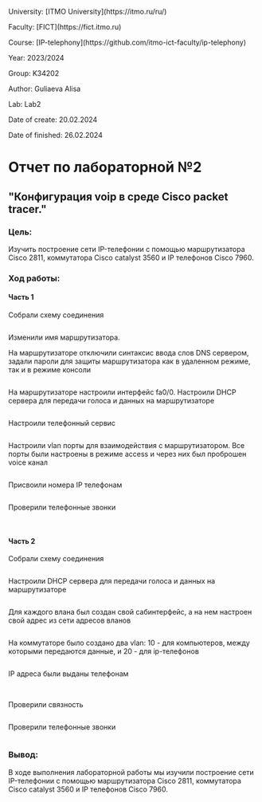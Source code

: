 <p>University: [ITMO University](https://itmo.ru/ru/)</p>
<p>Faculty: [FICT](https://fict.itmo.ru)</p>
<p>Course: [IP-telephony](https://github.com/itmo-ict-faculty/ip-telephony)</p>
<p>Year: 2023/2024 </p>
<p>Group: K34202</p>
<p>Author: Guliaeva Alisa</p>
<p>Lab: Lab2 </p>
<p>Date of create: 20.02.2024 </p>
<p>Date of finished: 26.02.2024</p>
<h1>Отчет по лабораторной №2</h1>
<h2>"Конфигурация voip в среде Сisco packet tracer."</h2>

<h3>Цель:</h3>
<p> Изучить построение сети IP-телефонии с помощью маршрутизатора Cisco 2811, коммутатора Cisco catalyst 3560 и IP телефонов Cisco 7960.</p>

<h3>Ход работы:</h3>

<h4>Часть 1</h4>

<p>Собрали схему соединения</p>
<img src='img/1.png' alt=''>
<p>Изменили имя маршрутизатора.
<p>На маршрутизаторе отключили синтаксис ввода слов DNS сервером, задали пароли для защиты маршрутизатора как в удаленном режиме, так и в режиме консоли</p>
<img src='img/2.png' alt=''>

<p>На маршрутизаторе настроили интерфейс fa0/0. Настроили DHCP сервера для передачи голоса и данных на маршрутизаторе</p>
<img src='img/3.png' alt=''>
<p>Настроили телефонный сервис</p>
<img src='img/4.png' alt=''>
<p>Настроили vlan порты для взаимодействия с маршрутизатором. Все порты были настроены в режиме access и через них был проброшен voice канал</p>
<img src='img/5.png' alt=''>
<p>Присвоили номера IP телефонам</p>
<img src='img/6.png' alt=''>

<p>Проверили телефонные звонки</p>
<img src='img/7.png' alt=''>
<img src='img/8.png' alt=''>

<h4>Часть 2</h4>

<p>Собрали схему соединения</p>
<img src='img/9.png' alt=''>
<p>Настроили DHCP сервера для передачи голоса и данных на маршрутизаторе</p>
<img src='img/10.png' alt=''>
<p>Для каждого влана был создан свой сабинтерфейс, а на нем настроен свой адрес из сети адресов вланов</p>
<img src='img/11.png' alt=''>
<p>На коммутаторе было создано два vlan: 10 - для компьютеров, между которыми передаются данные, и 20 - для ip-телефонов</p>
<img src='img/12.png' alt=''>
<p>IP адреса были выданы телефонам</p>
<img src='img/13.png' alt=''>
<img src='img/14.png' alt=''>
<p>Проверили связность</p>
<img src='img/15.png' alt=''>
<p>Проверили телефонные звонки</p>
<img src='img/16.png' alt=''>

<h3>Вывод:</h3>
<p>В ходе выполнения лабораторной работы мы изучили построение сети IP-телефонии с помощью маршрутизатора Cisco 2811, коммутатора Cisco catalyst 3560 и IP телефонов Cisco 7960.</p>
